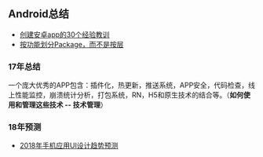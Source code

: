 ## Android总结
- [创建安卓app的30个经验教训](http://www.jcodecraeer.com/a/anzhuokaifa/androidkaifa/2016/0218/3978.html)
- [按功能划分Package，而不是按层](http://www.jcodecraeer.com/a/anzhuokaifa/androidkaifa/2016/0218/3980.html)


### 17年总结
一个庞大优秀的APP包含：插件化，热更新，推送系统，APP安全，代码检查，线上性能监控，崩溃统计分析，打包系统，RN，H5和原生技术的结合等。（**如何使用和管理这些技术 -- 技术管理**）


### 18年预测
- [2018年手机应用UI设计趋势预测](http://www.mockplus.cn/blog/post/822)